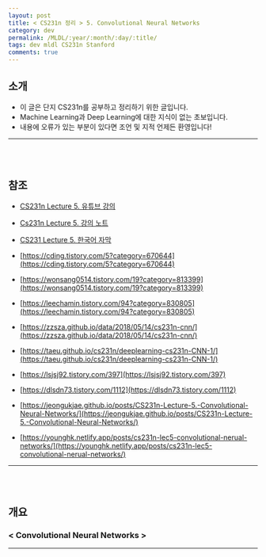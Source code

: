 ```yaml
---
layout: post
title: < CS231n 정리 > 5. Convolutional Neural Networks
category: dev
permalink: /MLDL/:year/:month/:day/:title/
tags: dev mldl CS231n Stanford
comments: true
---
```


## 소개
- 이 글은 단지 CS231n를 공부하고 정리하기 위한 글입니다.
- Machine Learning과 Deep Learning에 대한 지식이 없는 초보입니다.
- 내용에 오류가 있는 부분이 있다면 조언 및 지적 언제든 환영입니다!

---
<br><br>


## 참조
- [CS231n Lecture 5. 유튜브 강의](https://www.youtube.com/watch?v=bNb2fEVKeEo&list=PL3FW7Lu3i5JvHM8ljYj-zLfQRF3EO8sYv&index=5)

- [Cs231n Lecture 5. 강의 노트](http://cs231n.stanford.edu/slides/2017/cs231n_2017_lecture5.pdf)

- [CS231 Lecture 5. 한국어 자막](https://github.com/visionNoob/CS231N_17_KOR_SUB/blob/master/kor/Lecture%205%20%20%20Convolutional%20Neural%20Networks.ko.srt)

- [https://cding.tistory.com/5?category=670644](https://cding.tistory.com/5?category=670644)

- [https://wonsang0514.tistory.com/19?category=813399](https://wonsang0514.tistory.com/19?category=813399)

- [https://leechamin.tistory.com/94?category=830805](https://leechamin.tistory.com/94?category=830805)

- [https://zzsza.github.io/data/2018/05/14/cs231n-cnn/](https://zzsza.github.io/data/2018/05/14/cs231n-cnn/)

- [https://taeu.github.io/cs231n/deeplearning-cs231n-CNN-1/](https://taeu.github.io/cs231n/deeplearning-cs231n-CNN-1/)

- [https://lsjsj92.tistory.com/397](https://lsjsj92.tistory.com/397)

- [https://dlsdn73.tistory.com/1112](https://dlsdn73.tistory.com/1112)

- [https://jeongukjae.github.io/posts/CS231n-Lecture-5.-Convolutional-Neural-Networks/](https://jeongukjae.github.io/posts/CS231n-Lecture-5.-Convolutional-Neural-Networks/)

- [https://younghk.netlify.app/posts/cs231n-lec5-convolutional-nerual-networks/](https://younghk.netlify.app/posts/cs231n-lec5-convolutional-nerual-networks/)

---
<br><br>

## 개요
### < Convolutional Neural Networks >

---
